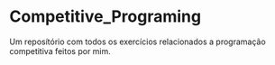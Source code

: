 # Competitive_Programing
Um reposítório com todos os exercícios relacionados a programação competitiva feitos por mim.
